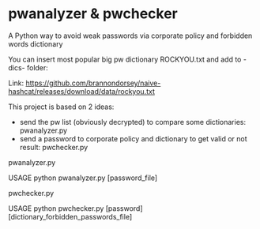# pwanalyzer & pwchecker

A Python way to avoid weak passwords via corporate policy and forbidden words dictionary

You can insert most popular big pw dictionary ROCKYOU.txt and add to -dics- folder:

Link: https://github.com/brannondorsey/naive-hashcat/releases/download/data/rockyou.txt

This project is based on 2 ideas:
  - send the pw list (obviously decrypted) to compare some dictionaries: pwanalyzer.py
  - send a password to corporate policy and dictionary to get valid or not result: pwchecker.py
  
pwanalyzer.py

USAGE python pwanalyzer.py [password_file]

pwchecker.py

USAGE python pwchecker.py [password] [dictionary_forbidden_passwords_file]
